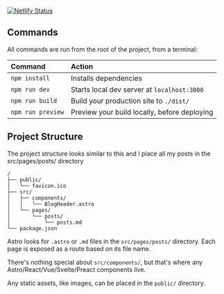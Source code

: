 [![Netlify Status](https://api.netlify.com/api/v1/badges/595b3c15-186c-4ee6-823c-bf55b224ede7/deploy-status)](https://app.netlify.com/sites/boring-roentgen-969bd5/deploys)

## Commands

All commands are run from the root of the project, from a terminal:

| Command           | Action                                       |
|:----------------  |:-------------------------------------------- |
| `npm install`     | Installs dependencies                        |
| `npm run dev`     | Starts local dev server at `localhost:3000`  |
| `npm run build`   | Build your production site to `./dist/`      |
| `npm run preview` | Preview your build locally, before deploying |

## Project Structure

The project structure looks similar to this and I place all my posts in the src/pages/posts/ directory

```
/
├── public/
│   └── favicon.ico
├── src/
│   ├── components/
│   │   └── BlogHeader.astro
│   └── pages/
│       └── posts/
│           └── posts.md
└── package.json
```

Astro looks for `.astro` or `.md` files in the `src/pages/posts/` directory. Each page is exposed as a route based on its file name.

There's nothing special about `src/components/`, but that's where any Astro/React/Vue/Svelte/Preact components live.

Any static assets, like images, can be placed in the `public/` directory.

